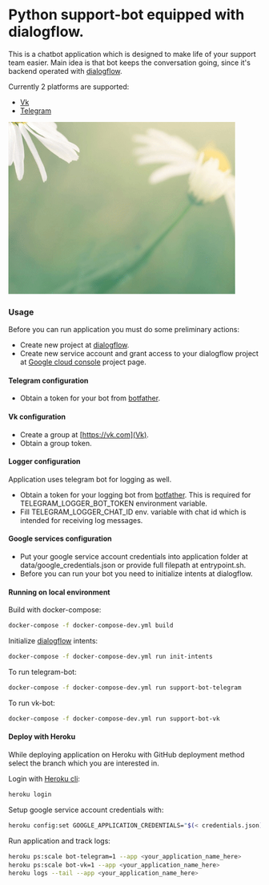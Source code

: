 # Python support-bot equipped with dialogflow.

This is a chatbot application which is designed to make life of your support team easier. 
Main idea is that bot keeps the conversation going, since it's backend operated with [dialogflow](https://dialogflow.com/).

Currently 2 platforms are supported:

* [Vk](https://vk.com)
* [Telegram](https://telegram.org/)

![](data/bot_example.gif)

### Usage

Before you can run application you must do some preliminary actions:

* Create new project at [dialogflow](https://dialogflow.com/).
* Create new service account and grant access to your dialogflow project at [Google cloud console](https://console.cloud.google.com) project 
page.

#### Telegram configuration
* Obtain a token for your bot from [botfather](https://core.telegram.org/bots).

#### Vk configuration
* Create a group at [https://vk.com](Vk).
* Obtain a group token.

#### Logger configuration
Application uses telegram bot for logging as well.
* Obtain a token for your logging bot from [botfather](https://core.telegram.org/bots). This is required for 
TELEGRAM_LOGGER_BOT_TOKEN environment variable.
* Fill TELEGRAM_LOGGER_CHAT_ID env. variable with chat id which is intended for receiving log messages.

#### Google services configuration
* Put your google service account credentials into application folder at data/google_credentials.json
or provide full filepath at entrypoint.sh.
* Before you can run your bot you need to initialize intents at dialogflow.

#### Running on local environment
Build with docker-compose:
```bash
docker-compose -f docker-compose-dev.yml build
```

Initialize [dialogflow](https://dialogflow.com/) intents:
```bash
docker-compose -f docker-compose-dev.yml run init-intents
```

To run telegram-bot:
```bash
docker-compose -f docker-compose-dev.yml run support-bot-telegram
```
To run vk-bot:
```bash
docker-compose -f docker-compose-dev.yml run support-bot-vk
```

#### Deploy with Heroku
While deploying application on Heroku with GitHub deployment method select the branch which you are interested in.

Login with [Heroku cli](https://devcenter.heroku.com/articles/heroku-cli):
```bash
heroku login
```
Setup google service account credentials with:
```bash
heroku config:set GOOGLE_APPLICATION_CREDENTIALS="$(< credentials.json)"
```
Run application and track logs:
```bash
heroku ps:scale bot-telegram=1 --app <your_application_name_here>
heroku ps:scale bot-vk=1 --app <your_application_name_here>
heroku logs --tail --app <your_application_name_here>
```
